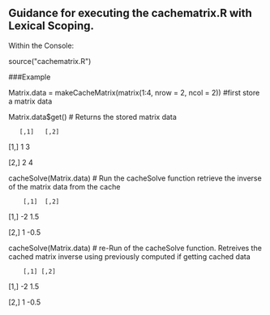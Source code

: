 ## Guidance for executing the cachematrix.R with Lexical Scoping.

Within the Console: 

source("cachematrix.R")

###Example

Matrix.data = makeCacheMatrix(matrix(1:4, nrow = 2, ncol = 2)) #first store a matrix data

Matrix.data$get()         # Returns the stored matrix data

       [,1]   [,2]
[1,]   1      3

[2,]   2      4

cacheSolve(Matrix.data) # Run the cacheSolve function retrieve the inverse of the matrix data from the cache

        [,1]  [,2]
[1,]   -2     1.5

[2,]   1     -0.5

cacheSolve(Matrix.data) # re-Run of the cacheSolve function. Retreives the cached matrix inverse using previously computed if 
getting cached data

        [,1] [,2]
[1,]   -2     1.5

[2,]   1     -0.5
